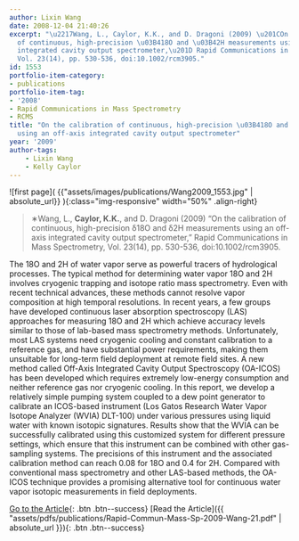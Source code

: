 ```yaml
---
author: Lixin Wang
date: 2008-12-04 21:40:26
excerpt: "\u2217Wang, L., Caylor, K.K., and D. Dragoni (2009) \u201COn the calibration
  of continuous, high-precision \u03B418O and \u03B42H measurements using an off-axis
  integrated cavity output spectrometer,\u201D Rapid Communications in Mass Spectrometry,
  Vol. 23(14), pp. 530-536, doi:10.1002/rcm3905."
id: 1553
portfolio-item-category:
- publications
portfolio-item-tag:
- '2008'
- Rapid Communications in Mass Spectrometry
- RCMS
title: "On the calibration of continuous, high-precision \u03B418O and \u03B42H measurements
  using an off-axis integrated cavity output spectrometer"
year: '2009'
author-tags:
    - Lixin Wang
    - Kelly Caylor
---
```


![first page]( {{"assets/images/publications/Wang2009_1553.jpg" | absolute_url}} ){:class="img-responsive" width="50%" .align-right}

> ∗Wang, L., **Caylor, K.K.**, and D. Dragoni (2009) “On the calibration of continuous, high-precision δ18O and δ2H measurements using an off-axis integrated cavity output spectrometer,” Rapid Communications in Mass Spectrometry, Vol. 23(14), pp. 530-536, doi:10.1002/rcm3905.


The 18O and 2H of water vapor serve as powerful tracers of hydrological processes. The typical method for determining water vapor 18O and 2H involves cryogenic trapping and isotope ratio mass spectrometry. Even with recent technical advances, these methods cannot resolve vapor composition at high temporal resolutions. In recent years, a few groups have developed continuous laser absorption spectroscopy (LAS) approaches for measuring 18O and 2H which achieve accuracy levels similar to those of lab-based mass spectrometry methods. Unfortunately, most LAS systems need cryogenic cooling and constant calibration to a reference gas, and have substantial power requirements, making them unsuitable for long-term field deployment at remote field sites. A new method called Off-Axis Integrated Cavity Output Spectroscopy (OA-ICOS) has been developed which requires extremely low-energy consumption and neither reference gas nor cryogenic cooling. In this report, we develop a relatively simple pumping system coupled to a dew point generator to calibrate an ICOS-based instrument (Los Gatos Research Water Vapor Isotope Analyzer (WVIA) DLT-100) under various pressures using liquid water with known isotopic signatures. Results show that the WVIA can be successfully calibrated using this customized system for different pressure settings, which ensure that this instrument can be combined with other gas-sampling systems. The precisions of this instrument and the associated calibration method can reach 0.08 for 18O and 0.4 for 2H. Compared with conventional mass spectrometry and other LAS-based methods, the OA-ICOS technique provides a promising alternative tool for continuous water vapor isotopic measurements in field deployments.


[Go to the Article](http://dx.doi.org/10.1002/rcm.3905){: .btn .btn--success}
[Read the Article]({{ "assets/pdfs/publications/Rapid-Commun-Mass-Sp-2009-Wang-21.pdf" | absolute_url }}){: .btn .btn--success}